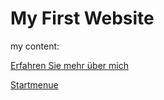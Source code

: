 # My First Website

my content:

[Erfahren Sie mehr über mich](about_me.md)

[Startmenue](startmenue.md)
